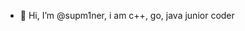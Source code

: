 - 👋 Hi, I’m @supm1ner, i am c++, go, java junior coder 


<!---
supm1ner/supm1ner is a ✨ special ✨ repository because its `README.md` (this file) appears on your GitHub profile.
You can click the Preview link to take a look at your changes.
--->
